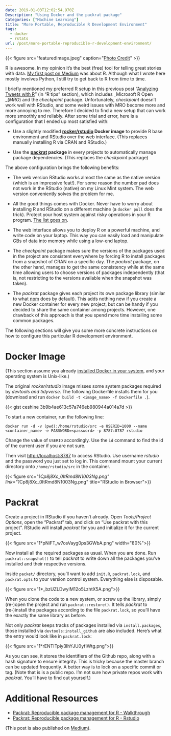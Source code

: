 ```yaml
---
date: 2019-01-03T12:02:54.970Z
Description: "Using Docker and the packrat package"
Categories: ["Machine Learning"]
title: "More Portable, Reproducible R Development Environment"
tags:
  - docker
  - rstats
url: /post/more-portable-reproducible-r-development-environment/
---
```


{{< figure src="featuredImage.jpeg" caption="[Photo Credit](https://unsplash.com/photos/BzrrAFlc2uk)" >}}

R is awesome. In my opinion it’s the best (free) tool for telling great stories with data. [My first post on Medium](https://medium.com/me/stats/post/e51f1d27da15?source=main_stats_page) was about R. Although what I wrote here mostly involves Python, I still try to get back to R from time to time.

I briefly mentioned my preferred R setup in this previous post “[Analyzing Tweets with R](https://medium.com/the-artificial-impostor/analyzing-tweets-with-r-92ff2ef990c6)” (in “R tips” section), which includes _Microsoft R Open _(_MRO_) and the _checkpoint_ package. Unfortunately, _checkpoint_ doesn’t work well with RStudio, and some weird issues with MRO become more and more annoying to me. Therefore I decided to find a new setup that can work more smoothly and reliably. After some trial and error, here is a configuration that I ended up most satisfied with:

- Use a slightly modified **[rocker/rstudio](https://github.com/rocker-org/rocker/wiki/Using-the-RStudio-image) Docker image** to provide R base environment and RStudio over the web interface. (This replaces manually installing R via CRAN and RStudio.)

- Use the **[packrat](https://rstudio.github.io/packrat/) package** in every projects to automatically manage package dependencies. (This replaces the _checkpoint_ package)

The above configuration brings the following benefits:

- The web version RStudio works almost the same as the native version (which is an impressive feat!). For some reason the number pad does not work in the RStudio (native) on my Linux Mint system. The web version conveniently solves the problem for me.

- All the good things comes with Docker. Never have to worry about installing R and RStudio on a different machine (a `docker pull` does the trick). Protect your host system against risky operations in your R program. [The list goes on](https://www.quora.com/What-are-the-benefits-using-Docker).

- The web interface allows you to deploy R on a powerful machine, and write code on your laptop. This way you can easily load and manipulate GBs of data into memory while using a low-end laptop.

- The _checkpoint_ package makes sure the versions of the packages used in the project are consistent everywhere by forcing R to install packages from a snapshot of CRAN on a specific day. The _packrat_ package, on the other hand, manages to get the same consistency while at the same time allowing users to choose versions of packages independently (that is, not restricting to the versions available when the snapshot was taken).

- The _packrat_ package gives each project its own package library (similar to what [npm](https://www.npmjs.com/) does by default). This adds nothing new if you create a new Docker container for every new project, but can be handy if you decided to share the same container among projects. However, one drawback of this approach is that you spend more time installing some common packages.

The following sections will give you some more concrete instructions on how to configure this particular R development environment.

# Docker Image

(This section assume you already [installed Docker in your system](https://www.docker.com/get-started), and your operating system is Unix-like.)

The original _rocker/rstudio_ image misses some system packages required by *devtools *and* tidyverse*. The following Dockerfile installs them for you (download and run `docker build -t <image_name> -f Dockerfile .`).

{{< gist ceshine 3b9b4ae613c57a746eb980944a014a7d >}}

To start a new container, run the following line:

```
docker run -d -v (pwd):/home/rstudio/src -e USERID=1000 --name <container_name> -e PASSWORD=<password> -p 8787:8787 rstudio
```

Change the value of `USERID` accordingly. Use the `id` command to find the id of the current user if you are not sure.

Then visit [http://localhost:8787](http://localhost:8787) to access RStudio. Use username _rstudio_ and the password you just set to log in. This command mount your current directory onto `/home/rstudio/src` in the container.

{{< figure src="1*Cp8j8Xc_0ItRmd8N1003Ng.png" link="1*Cp8j8Xc_0ItRmd8N1003Ng.png" title="RStudio in Browser">}}

# Packrat

Create a project in RStudio if you haven’t already. Open _Tools/Project Options_, open the “Packrat” tab, and click on “Use packrat with this project”. RStudio will install _packrat_ for you and initialize it for the current project.

{{< figure src="1*pNiFT_w7osVayg0ps3GWbA.png" width="80%">}}

Now install all the required packages as usual. When you are done. Run `packrat::snapshot()` to tell _packrat_ to write down all the packages you’ve installed and their respective versions.

Inside `packet/` directory, you’ll want to add `init.R`, `packrat.lock`, and `packrat.opts` to your version control system. Everything else is disposable.

{{< figure src="1*_bzUZLDwylM12o5LzhtX5A.png">}}

When you clone the code to a new system, or screw up the library, simply (re-)open the project and run `packrat::restore()`. It tells _packrat_ to (re-)install the packages according to the file `packrat.lock`, so you’ll have the exactly the same library as before.

Not only _packrat_ keeps tracks of packages installed via `install.packages`, those installed via `devtools:install_github` are also included. Here’s what the entry would look like in `packrat.lock`:

{{< figure src="1*rENTITpiy3IhYJU0yfIWtg.png">}}

As you can see, it stores the identifiers of the Github repo, along with a hash signature to ensure integrity. This is tricky because the master branch can be updated frequently. A better way is to lock on a specific commit or tag. (Note that is is a public repo. I’m not sure how private repos work with _packrat_. You’ll have to find out yourself.)

# Additional Resources

- [Packrat: Reproducible package management for R - Walkthrough](https://rstudio.github.io/packrat/walkthrough.html)
- [Packrat: Reproducible package management for R - Rstudio](https://rstudio.github.io/packrat/rstudio.html)

(This post is also published on [Medium](https://medium.com/the-artificial-impostor/more-portable-reproducible-r-development-environment-c3074df7a6a8)).
